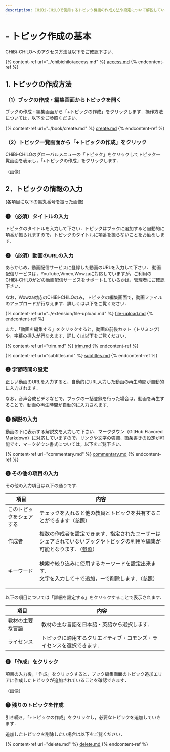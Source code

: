 ```yaml
---
description: CHiBi-CHiLOで使用するトピック機能の作成方法や設定について解説しています．
---
```


# - トピック作成の基本

CHiBi-CHiLOへのアクセス方法は以下をご確認下さい．

{% content-ref url="../chibichilo/access.md" %}
[access.md](../chibichilo/access.md)
{% endcontent-ref %}

## 1. トピックの作成方法

### （1）ブックの作成・編集画面からトピックを開く

ブックの作成・編集画面から「+トピックの作成」をクリックします．操作方法については，以下をご参照ください．

{% content-ref url="../book/create.md" %}
[create.md](../book/create.md)
{% endcontent-ref %}

### （2）トピック一覧画面から「+トピックの作成」をクリック

CHiBi-CHiLOのグローバルメニューの「トピック」をクリックしてトピック一覧画面を表示し，「+トピックの作成」をクリックします．

（画像）

## 2．トピックの情報の入力

(各項目に以下の黒丸番号を振った画像)

### ❶ （必須）タイトルの入力

トピックのタイトルを入力して下さい．トピックはブックに追加すると自動的に項番が振られますので，トピックのタイトルに項番を振らないことをお勧めします．

### ❷ （必須）動画のURLの入力

あらかじめ，動画配信サービスに登録した動画のURLを入力して下さい． 動画配信サービスは，YouTube,Vimeo,Wowzaに対応していますが，ご利用のCHiBi-CHiLOがどの動画配信サービスをサポートしているかは，管理者にご確認下さい．

なお，Wowza対応のCHiBi-CHiLOのみ，トピックの編集画面で，動画ファイルのアップロードが行なえます．詳しくは以下をご覧ください．

{% content-ref url="../extension/file-upload.md" %}
[file-upload.md](../extension/file-upload.md)
{% endcontent-ref %}

また，「動画を編集する」をクリックすると，動画の前後カット（トリミング）や，字幕の挿入が行なえます．詳しくは以下をご覧ください．

{% content-ref url="trim.md" %}
[trim.md](trim.md)
{% endcontent-ref %}

{% content-ref url="subtitles.md" %}
[subtitles.md](subtitles.md)
{% endcontent-ref %}

### ❸ 学習時間の設定

正しい動画のURLを入力すると，自動的にURL入力した動画の再生時間が自動的に入力されます．

なお，音声合成ビデオなどで，ブックの一括登録を行った場合は，動画を再生することで，動画の再生時間が自動的に入力されます．

### ❹ 解説の入力

動画の下に表示する解説文を入力して下さい．マークダウン（GitHub Flavored Markdown）に対応していますので，リンクや文字の強調，箇条書きの設定が可能です．マークダウン書式については，以下をご覧下さい．

{% content-ref url="commentary.md" %}
[commentary.md](commentary.md)
{% endcontent-ref %}

### ❺ その他の項目の入力

その他の入力項目は以下の通りです．

| 項目           | 内容                                                                                    |
| ------------ | ------------------------------------------------------------------------------------- |
| このトピックをシェアする | チェックを入れると他の教員とトピックを共有することができます（[参照](share.md)）                                        |
| 作成者          | 複数の作成者を設定できます．指定されたユーザーはシェアされていないブックやトピックの利用や編集が可能となります．（[参照](author.md)）             |
| キーワード        | <p>検索や絞り込みに使用するキーワードを設定出来ます．<br>文字を入力して＋で追加，ーで削除します．（<a href="keyword.md">参照</a>）</p> |

以下の項目については「詳細を設定する」をクリックすることで表示されます．

| 項目       | 内容                                  |
| -------- | ----------------------------------- |
| 教材の主要な言語 | 教材の主な言語を日本語・英語から選択します．              |
| ライセンス    | トピックに適用するクリエイティブ・コモンズ・ライセンスを選択できます． |

### ❻ 「作成」をクリック

項目の入力後，「作成」をクリックすると，ブック編集画面のトピック追加エリアに作成したトピックが追加されていることを確認できます．

（画像）

### ❼ 残りのトピックを作成

引き続き，「+トピックの作成」をクリックし，必要なトピックを追加していきます．

追加したトピックを削除したい場合は以下をご覧ください．

{% content-ref url="delete.md" %}
[delete.md](delete.md)
{% endcontent-ref %}
